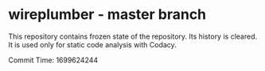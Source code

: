 # wireplumber - master branch

This repository contains frozen state of the repository.
Its history is cleared. It is used only for static code
analysis with Codacy.

Commit Time: 1699624244